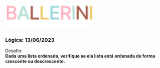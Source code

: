 [<img height="80px" src="../../../../.github/assets/logo.svg" />](https://discord.gg/ballerini)

### Lógica: 13/06/2023

Desafio: \
**Dada uma lista ordenada, verifique se ela lista está ordenada de forma crescente ou descrescente.**
